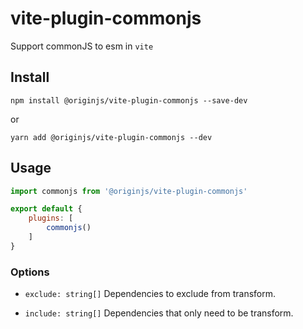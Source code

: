 # vite-plugin-commonjs

Support commonJS to esm in `vite`

## Install
```shell
npm install @originjs/vite-plugin-commonjs --save-dev
```
or
```shell
yarn add @originjs/vite-plugin-commonjs --dev
```

## Usage
```js
import commonjs from '@originjs/vite-plugin-commonjs'

export default {
    plugins: [
        commonjs()
    ]
}
```

### Options

- `exclude: string[]`
  Dependencies to exclude from transform.

-  `include: string[]`
  Dependencies that only need to be transform.
  